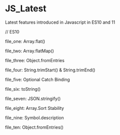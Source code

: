 # JS_Latest
Latest features introduced in Javascript in ES10 and 11

// ES10 

file_one: Array.flat()

file_two: Array.flatMap()

file_three: Object.fromEntries

file_four: String.trimStart() & String.trimEnd()

file_five: Optional Catch Binding

file_six: toString()

file_seven: JSON.stringify()

file_eight: Array.Sort Stability

file_nine: Symbol.description

file_ten: Object.fromEntries()

